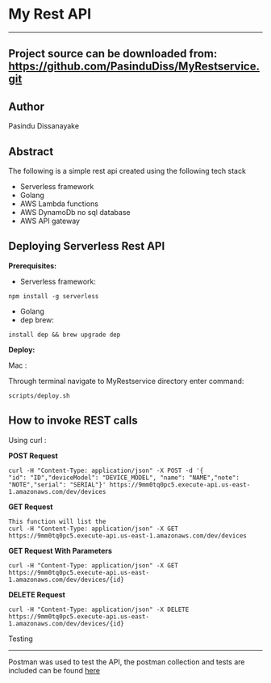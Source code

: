 My Rest API
===

---
Project source can be downloaded from:
https://github.com/PasinduDiss/MyRestservice.git
----

Author
------

Pasindu Dissanayake

Abstract
--------
The following is a simple rest api created using the following tech stack
- Serverless framework  
- Golang
- AWS Lambda functions
- AWS DynamoDb no sql database
- AWS API gateway

Deploying Serverless Rest API
-----------------------------
**Prerequisites:**

- Serverless framework:
```
npm install -g serverless
```
- Golang
- dep brew:
```
install dep && brew upgrade dep
```

**Deploy:**

Mac :

Through terminal navigate to MyRestservice directory enter command:

```
scripts/deploy.sh
```


How to invoke REST calls
------
Using curl :

**POST Request**
```
curl -H "Content-Type: application/json" -X POST -d '{
"id": "ID","deviceModel": "DEVICE_MODEL", "name": "NAME","note": "NOTE","serial": "SERIAL"}' https://9mm0tq0pc5.execute-api.us-east-1.amazonaws.com/dev/devices
```
**GET Request**
```
This function will list the
curl -H "Content-Type: application/json" -X GET https://9mm0tq0pc5.execute-api.us-east-1.amazonaws.com/dev/devices
```
**GET Request With Parameters**
```
curl -H "Content-Type: application/json" -X GET https://9mm0tq0pc5.execute-api.us-east-1.amazonaws.com/dev/devices/{id}
```
**DELETE Request**
```
curl -H "Content-Type: application/json" -X DELETE https://9mm0tq0pc5.execute-api.us-east-1.amazonaws.com/dev/devices/{id}
```
Testing
_______
Postman was used to test the API, the postman collection and tests are included can be found [here](MyRestservice.json)
